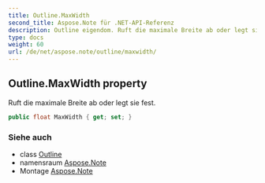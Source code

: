```yaml
---
title: Outline.MaxWidth
second_title: Aspose.Note für .NET-API-Referenz
description: Outline eigendom. Ruft die maximale Breite ab oder legt sie fest.
type: docs
weight: 60
url: /de/net/aspose.note/outline/maxwidth/
---
```

## Outline.MaxWidth property

Ruft die maximale Breite ab oder legt sie fest.

```csharp
public float MaxWidth { get; set; }
```

### Siehe auch

* class [Outline](../)
* namensraum [Aspose.Note](../../outline/)
* Montage [Aspose.Note](../../../)


